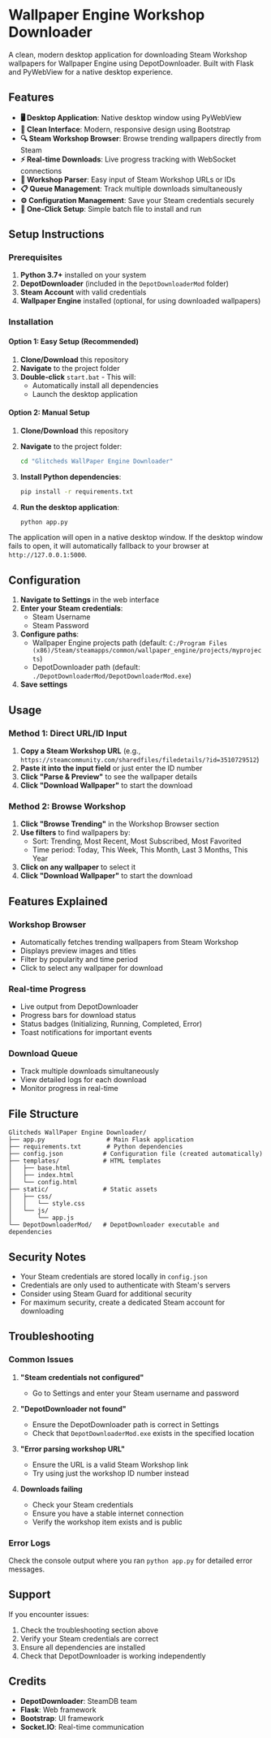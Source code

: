 # Wallpaper Engine Workshop Downloader

A clean, modern desktop application for downloading Steam Workshop wallpapers for Wallpaper Engine using DepotDownloader. Built with Flask and PyWebView for a native desktop experience.

## Features

- **🖥️ Desktop Application**: Native desktop window using PyWebView
- **🎨 Clean Interface**: Modern, responsive design using Bootstrap
- **🔍 Steam Workshop Browser**: Browse trending wallpapers directly from Steam
- **⚡ Real-time Downloads**: Live progress tracking with WebSocket connections
- **🔗 Workshop Parser**: Easy input of Steam Workshop URLs or IDs  
- **📋 Queue Management**: Track multiple downloads simultaneously
- **⚙️ Configuration Management**: Save your Steam credentials securely
- **🚀 One-Click Setup**: Simple batch file to install and run

## Setup Instructions

### Prerequisites

1. **Python 3.7+** installed on your system
2. **DepotDownloader** (included in the `DepotDownloaderMod` folder)
3. **Steam Account** with valid credentials
4. **Wallpaper Engine** installed (optional, for using downloaded wallpapers)

### Installation

#### Option 1: Easy Setup (Recommended)
1. **Clone/Download** this repository
2. **Navigate** to the project folder
3. **Double-click** `start.bat` - This will:
   - Automatically install all dependencies
   - Launch the desktop application

#### Option 2: Manual Setup
1. **Clone/Download** this repository
2. **Navigate** to the project folder:
   ```bash
   cd "Glitcheds WallPaper Engine Downloader"
   ```

3. **Install Python dependencies**:
   ```bash
   pip install -r requirements.txt
   ```

4. **Run the desktop application**:
   ```bash
   python app.py
   ```

The application will open in a native desktop window. If the desktop window fails to open, it will automatically fallback to your browser at `http://127.0.0.1:5000`.

## Configuration

1. **Navigate to Settings** in the web interface
2. **Enter your Steam credentials**:
   - Steam Username
   - Steam Password
3. **Configure paths**:
   - Wallpaper Engine projects path (default: `C:/Program Files (x86)/Steam/steamapps/common/wallpaper_engine/projects/myprojects`)
   - DepotDownloader path (default: `./DepotDownloaderMod/DepotDownloaderMod.exe`)
4. **Save settings**

## Usage

### Method 1: Direct URL/ID Input
1. **Copy a Steam Workshop URL** (e.g., `https://steamcommunity.com/sharedfiles/filedetails/?id=3510729512`)
2. **Paste it into the input field** or just enter the ID number
3. **Click "Parse & Preview"** to see the wallpaper details
4. **Click "Download Wallpaper"** to start the download

### Method 2: Browse Workshop
1. **Click "Browse Trending"** in the Workshop Browser section
2. **Use filters** to find wallpapers by:
   - Sort: Trending, Most Recent, Most Subscribed, Most Favorited
   - Time period: Today, This Week, This Month, Last 3 Months, This Year
3. **Click on any wallpaper** to select it
4. **Click "Download Wallpaper"** to start the download

## Features Explained

### Workshop Browser
- Automatically fetches trending wallpapers from Steam Workshop
- Displays preview images and titles
- Filter by popularity and time period
- Click to select any wallpaper for download

### Real-time Progress
- Live output from DepotDownloader
- Progress bars for download status
- Status badges (Initializing, Running, Completed, Error)
- Toast notifications for important events

### Download Queue
- Track multiple downloads simultaneously
- View detailed logs for each download
- Monitor progress in real-time

## File Structure

```
Glitcheds WallPaper Engine Downloader/
├── app.py                 # Main Flask application
├── requirements.txt       # Python dependencies
├── config.json           # Configuration file (created automatically)
├── templates/            # HTML templates
│   ├── base.html
│   ├── index.html
│   └── config.html
├── static/               # Static assets
│   ├── css/
│   │   └── style.css
│   └── js/
│       └── app.js
└── DepotDownloaderMod/   # DepotDownloader executable and dependencies
```

## Security Notes

- Your Steam credentials are stored locally in `config.json`
- Credentials are only used to authenticate with Steam's servers
- Consider using Steam Guard for additional security
- For maximum security, create a dedicated Steam account for downloading

## Troubleshooting

### Common Issues

1. **"Steam credentials not configured"**
   - Go to Settings and enter your Steam username and password

2. **"DepotDownloader not found"**
   - Ensure the DepotDownloader path is correct in Settings
   - Check that `DepotDownloaderMod.exe` exists in the specified location

3. **"Error parsing workshop URL"**
   - Ensure the URL is a valid Steam Workshop link
   - Try using just the workshop ID number instead

4. **Downloads failing**
   - Check your Steam credentials
   - Ensure you have a stable internet connection
   - Verify the workshop item exists and is public

### Error Logs

Check the console output where you ran `python app.py` for detailed error messages.

## Support

If you encounter issues:
1. Check the troubleshooting section above
2. Verify your Steam credentials are correct
3. Ensure all dependencies are installed
4. Check that DepotDownloader is working independently

## Credits

- **DepotDownloader**: SteamDB team
- **Flask**: Web framework
- **Bootstrap**: UI framework
- **Socket.IO**: Real-time communication